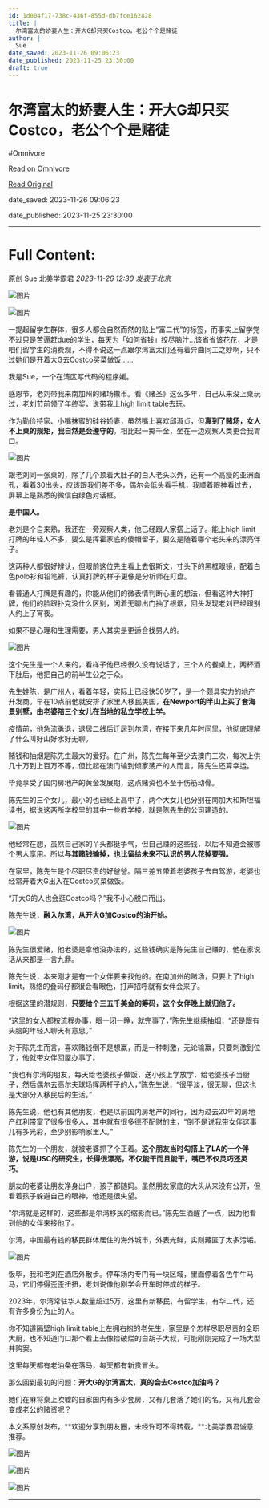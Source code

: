 ```yaml
---
id: 1d004f17-738c-436f-855d-db7fce162828
title: |
  尔湾富太的娇妻人生：开大G却只买Costco，老公个个是赌徒
author: |
  Sue
date_saved: 2023-11-26 09:06:23
date_published: 2023-11-25 23:30:00
draft: true
---
```


# 尔湾富太的娇妻人生：开大G却只买Costco，老公个个是赌徒
#Omnivore

[Read on Omnivore](https://omnivore.app/me/https-mp-weixin-qq-com-s-iu-kw-00-ql-kcjg-3-l-p-kw-6-y-va-18c0bf3d2a1)

[Read Original](https://mp.weixin.qq.com/s/iu_kw00QLKcjg3lPKw6yVA)

date_saved: 2023-11-26 09:06:23

date_published: 2023-11-25 23:30:00

--- 

# Full Content: 

原创  Sue  北美学霸君 _2023-11-26 12:30_ _发表于北京_ 

![图片](https://proxy-prod.omnivore-image-cache.app/0x0,suMCv-U7OnnWDafD1HhRhnl3DISGfjR9sVmLOGxfeGtg/https://mmbiz.qpic.cn/mmbiz_jpg/NPd0xqhsvfl8lZgWOUc6qw5RWIqnpccKkO66zWVV7G6sriacRCv1GWtkicYVqRlpw20bxj2sfOPzFS343KZRPUug/640?wx_fmt=jpeg&wxfrom=5&wx_lazy=1&wx_co=1)

![图片](https://proxy-prod.omnivore-image-cache.app/0x0,sBLa7wIRBVAiKZ9QkDmyFf3hbJItqUJu-EtNihw3fMK0/https://mmbiz.qpic.cn/sz_mmbiz_png/NPd0xqhsvflxUa3sQlbWFdDPJh2qUC7qtsouSFV1IP84ZcgewA4ER2MdMFGZNj6ALlmO2sr4HSh6UOHuYVzKsg/640?wx_fmt=png&from=appmsg)

一提起留学生群体，很多人都会自然而然的贴上“富二代”的标签，而事实上留学党不过只是苦逼赶due的学生，每天为「如何省钱」绞尽脑汁...该省省该花花，才是咱们留学生的消费观，不得不说这一点跟尔湾富太们还有着异曲同工之妙啊，只不过她们是开着大G去Costco买菜做饭......

我是Sue，一个在湾区写代码的程序媛。

感恩节，老刘带我来南加州的赌场撒币。看《赌圣》这么多年，自己从来没上桌玩过，老刘节前领了年终奖，说带我上high limit table去玩。

作为勤俭持家、小嘴抹蜜的硅谷娇妻，虽然嘴上喜欢邱淑贞，但**真到了赌场，女人不上桌的规矩，我自然是会遵守的**。相比起一掷千金，坐在一边观察人类更合我胃口。

![图片](https://proxy-prod.omnivore-image-cache.app/0x0,sK_e6zduW2K129p3p01EpcIWCm_y-zscgjFRtFZZ7V3w/https://mmbiz.qpic.cn/mmbiz_png/NPd0xqhsvfnFhRP6lsfYStS3e5ibsapianY45ibr82PXoak9J99HiaxXdJ5WWnJ7PHRwMnHoc9x5UzlmpMGE7ibicypw/640?wx_fmt=png&wxfrom=5&wx_lazy=1&wx_co=1)

跟老刘同一张桌的，除了几个顶着大肚子的白人老头以外，还有一个高瘦的亚洲面孔，看着30出头，应该跟我们差不多，偶尔会低头看手机，我顺着眼神看过去，屏幕上是熟悉的微信白绿色对话框。

**是中国人。**

老刘是个自来熟，我还在一旁观察人类，他已经跟人家搭上话了。能上high limit打牌的年轻人不多，要么是挥霍家底的傻帽留子，要么是随着哪个老头来的漂亮伴子。

这两种人都很好辨认，但眼前这位先生看上去很斯文，寸头下的黑框眼镜，配着白色polo衫和铅笔裤，认真打牌的样子更像是分析师在盯盘。

看普通人打牌是有趣的，你能从他们的微表情判断心里的想法，但看这种大神打牌，他们的脸跟扑克没什么区别，闲着无聊出门抽了根烟，回头发现老刘已经跟别人约上了宵夜。

如果不是心理和生理需要，男人其实是更适合找男人的。

![图片](https://proxy-prod.omnivore-image-cache.app/0x0,sDI0VMiZJrKGtxsBK9hlfoM1_VeAY_4CC5pZJ-0prPyo/https://mmbiz.qpic.cn/mmbiz_png/NPd0xqhsvfnFhRP6lsfYStS3e5ibsapiangwKfaVNjgdFIpSST4zy7OuHmAYW1wcRhVuaLlesStIjMNFq2qI9J2w/640?wx_fmt=png&wxfrom=5&wx_lazy=1&wx_co=1)

这个先生是一个人来的，看样子他已经很久没有说话了，三个人的餐桌上，两杯酒下肚后，他把自己的前半生公之于众。

先生姓陈，是广州人，看着年轻，实际上已经快50岁了，是一个颇具实力的地产开发商。早在10点前他就安排了家里人移民美国，**在Newport的半山上买了套海景别墅，由老婆陪三个女儿在当地的私立学校上学。**

疫情前，他急流勇退，退居二线后迁居到尔湾，在接下来几年时间里，他彻底理解了什么叫好山好水好无聊。

赌钱和抽烟是陈先生最大的爱好。在广州，陈先生每年至少去澳门三次，每次上供几十万到上百万不等，但比起在澳门输到倾家荡产的人而言，陈先生还算幸运。

毕竟享受了国内房地产的黄金发展期，这点赌资也不至于伤筋动骨。

陈先生的三个女儿，最小的也已经上高中了，两个大女儿也分别在南加大和斯坦福读书，据说这两所学校里的其中一些教学楼，就是陈先生的公司建造的。

![图片](https://proxy-prod.omnivore-image-cache.app/0x0,sWx5_VFWbap7cr523wWAW7FH-wgJhccsdLTHxG36PEx8/https://mmbiz.qpic.cn/mmbiz_png/NPd0xqhsvfnFhRP6lsfYStS3e5ibsapiancJmytwuUQOzNjTDqXawoNhFpxeicqxHL8frdupl3VCj4yN9etNLwqpg/640?wx_fmt=png&wxfrom=5&wx_lazy=1&wx_co=1)

他经常在想，虽然自己家的丫头都挺争气，但自己赚的这些钱，以后不知道会被哪个男人享用。所以**与其赌钱输掉，也比留给未来不认识的男人花掉要强。**

在家里，陈先生是个尽职尽责的好爸爸。隔三差五带着老婆孩子去自驾游，老婆也经常开着大G出入在Costco买菜做饭。

“开大G的人也会逛Costco吗？”我不小心脱口而出。

陈先生说，**融入尔湾，从开大G加Costco的油开始。**

![图片](https://proxy-prod.omnivore-image-cache.app/0x0,sQCbCiwl4eDBnlP3t8lmw26P3FOAhALO6D0iRZnhaSGE/https://mmbiz.qpic.cn/mmbiz_png/NPd0xqhsvfnFhRP6lsfYStS3e5ibsapianLDaRB10py99WWvmEiaFSMAUsLbWVCmXw0PYiaBKpPSnd3qtnAxBOeibPw/640?wx_fmt=png&wxfrom=5&wx_lazy=1&wx_co=1)

陈先生很爱赌，他老婆是拿他没办法的，这些钱确实是陈先生自己赚的，他在家说话从来都是一言九鼎。

陈先生说，本来刚才是有一个女伴要来找他的。在南加州的赌场，只要上了high limit，熟络的叠码仔都很会看眼色，打声招呼就有女伴会来了。

根据这里的潜规则，**只要给个三五千美金的筹码，这个女伴晚上就归他了。**

“这里的女人都按流程办事，眼一闭一睁，就完事了，”陈先生继续抽烟，“还是跟有头脑的年轻人聊天有意思。”

对于陈先生而言，喜欢赌钱倒不是想赢，而是一种刺激，无论输赢，只要刺激到位了，他就带女伴回屋办事了。

“我也有尔湾的朋友，每天给老婆孩子做饭，送小孩上学放学，给老婆孩子当厨子，然后偶尔去高尔夫球场挥两杆子的人，”陈先生说，“很平淡，很无聊，但这也是大部分人移民后的生活。”

陈先生说，他也有其他朋友，也是以前国内房地产的同行，因为过去20年的房地产红利带富了很多很多人，其中就有很多德不配财的主，“倒不是说我带女伴这事儿有多光彩，至少别影响家里人。”

陈先生的一个朋友，就被老婆抓了个正着。**这个朋友当时勾搭上了LA的一个伴游，说是USC的研究生，长得很漂亮，不仅能干而且能干，嘴巴不仅灵巧还灵巧。**

朋友的老婆让朋友净身出户，孩子都随妈。虽然朋友家底的大头从来没有公开，但看着孩子躲避自己的眼神，他还是很失望。

“尔湾就是这样的，这些都是尔湾移民的缩影而已。”陈先生酒醒了一点，因为他看到他的女伴来接他了。

尔湾，中国最有钱的移民群体居住的海外城市，外表光鲜，实则藏匿了太多污垢。

![图片](https://proxy-prod.omnivore-image-cache.app/0x0,sc52rReD9PbIkehvBTWC6SvVRxV4DQ4TRw8T9_QDrdh0/https://mmbiz.qpic.cn/mmbiz_png/NPd0xqhsvfnFhRP6lsfYStS3e5ibsapianIOkh1H7Nh2MtYh6F1m2MTecicPMXWqVjJYcu4gZCiawDGpF5yr1vufoA/640?wx_fmt=png&wxfrom=5&wx_lazy=1&wx_co=1)

饭毕，我和老刘在酒店外散步。停车场内专门有一块区域，里面停着各色牛牛马马，它们停得歪歪扭扭，老刘说像他刚学会开车时停成的样子。

2023年，尔湾常驻华人数量超过5万，这里有新移民，有留学生，有华二代，还有许多身份为止的人。

你不知道隔壁high limit table上左拥右抱的老先生，家里是个怎样尽职尽责的全职大厨，也不知道门口那个看上去像捡破烂的白胡子大叔，可能刚刚完成了一场大型并购案。

这里每天都有老油条在落马，每天都有新贵冒头。

那么回到最初的问题：**开大G的尔湾富太，真的会去Costco加油吗？**

她们在麻将桌上吹嘘的自家国内有多少套房，又有几套落了她们的名，又有几套会变成老公的赌资呢？

本文系原创发布，**欢迎分享到朋友圈，未经许可不得转载，**北美学霸君诚意推荐。

![图片](https://proxy-prod.omnivore-image-cache.app/0x0,skefIOzH1XUeom0jjoCiGJ1DDgwnjrHIWvuUpZ0QcKo8/https://mmbiz.qpic.cn/mmbiz_jpg/NPd0xqhsvfl8lZgWOUc6qw5RWIqnpccKASdtmaDGAa3hPoGicK8zEwaalmSiaCkDuPr2piayBRwbBfTalBicxIMwFQ/640?wx_fmt=jpeg&wxfrom=5&wx_lazy=1&wx_co=1)

![图片](https://proxy-prod.omnivore-image-cache.app/0x0,skcMpbOZE7LouMx_d5w5r7lGR0vGHe_TGu-CMT6SKmk0/https://mmbiz.qpic.cn/mmbiz_jpg/NPd0xqhsvfl8lZgWOUc6qw5RWIqnpccKDgI40kcAERZ46q94UYpUDGSym7yh9VhTdhiawE71qDvamE34mGZwYaw/640?wx_fmt=jpeg&wxfrom=5&wx_lazy=1&wx_co=1)

![图片](https://proxy-prod.omnivore-image-cache.app/0x0,srOjkONPOt0c2YoAtRAvFt6NQkMkOxzSS0W5M6D_CgAI/https://mmbiz.qpic.cn/mmbiz_png/NPd0xqhsvfl8lZgWOUc6qw5RWIqnpccK0hJWibNy15ia7sJsx17EjuEb0eicr6siaWHHkWcLwBkA1hIEXecBLdxn9Q/640?wx_fmt=png&wxfrom=5&wx_lazy=1&wx_co=1)

---

